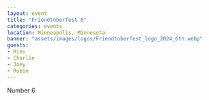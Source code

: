 ```yaml
---
layout: event
title: "Friendtoberfest 6"
categories: events
location: Minneapolis, Minnesota
banner: "assets/images/logos/Friendtoberfest_logo_2024_6th.webp"
guests:
- Hieu
- Charlie
- Joey
- Rubin
---
```


Number 6
